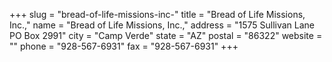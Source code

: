 +++
slug = "bread-of-life-missions-inc-"
title = "Bread of Life Missions, Inc.,"
name = "Bread of Life Missions, Inc.,"
address = "1575 Sullivan Lane PO Box 2991"
city = "Camp Verde"
state = "AZ"
postal = "86322"
website = ""
phone = "928-567-6931"
fax = "928-567-6931"
+++
